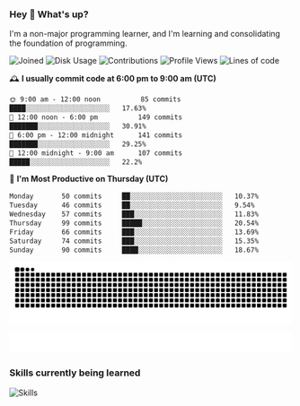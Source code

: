 ### Hey :wave: What's up?

I'm a non-major programming learner, and I'm learning and consolidating the foundation of programming.

<!--START_SECTION:waka-->
![Joined](http://img.shields.io/badge/Joined-6%20years%20ago-6D67E4?style=flat&labelColor=453C67)
![Disk Usage](http://img.shields.io/badge/Github%27s%20Storage-592.2%20MB-FD841F?style=flat&labelColor=E14D2A)
![Contributions](http://img.shields.io/badge/Contributions%20in%202023-90-7DCE13?style=flat&labelColor=2B7A0B)
![Profile Views](http://img.shields.io/badge/Profile%20Views-1-3AB4F2?style=flat&labelColor=0078AA)
![Lines of code](https://img.shields.io/badge/Lines%20of%20code-2%20Million%20Lines%20of%20code-FF8B8B?style=flat&labelColor=EB4747)

🕰️ **I usually commit code at 6:00 pm to 9:00 am (UTC)** 

```text
🌞 9:00 am - 12:00 noon          85 commits     ████░░░░░░░░░░░░░░░░░░░░░   17.63% 
🌆 12:00 noon - 6:00 pm          149 commits    ███████░░░░░░░░░░░░░░░░░░   30.91% 
🌃 6:00 pm - 12:00 midnight      141 commits    ███████░░░░░░░░░░░░░░░░░░   29.25% 
🌙 12:00 midnight - 9:00 am      107 commits    █████░░░░░░░░░░░░░░░░░░░░   22.2%
```
📅 **I'm Most Productive on Thursday (UTC)** 

```text
Monday       50 commits     ██░░░░░░░░░░░░░░░░░░░░░░░   10.37% 
Tuesday      46 commits     ██░░░░░░░░░░░░░░░░░░░░░░░   9.54% 
Wednesday    57 commits     ███░░░░░░░░░░░░░░░░░░░░░░   11.83% 
Thursday     99 commits     █████░░░░░░░░░░░░░░░░░░░░   20.54% 
Friday       66 commits     ███░░░░░░░░░░░░░░░░░░░░░░   13.69% 
Saturday     74 commits     ███░░░░░░░░░░░░░░░░░░░░░░   15.35% 
Sunday       90 commits     ████░░░░░░░░░░░░░░░░░░░░░   18.67%
```

<!--END_SECTION:waka-->

![Snake animation](https://raw.githubusercontent.com/dirname/dirname/output/snake.svg)

![metrics](github-metrics.svg)

### Skills currently being learned

![Skills](https://skillicons.dev/icons?i=linux,rust,go,solidity,typescript,bash,git,postgres,mysql,redis,mongo,docker,kubernetes,grafana,prometheus)

